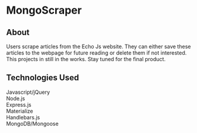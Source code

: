 # MongoScraper

## About
Users scrape articles from the Echo Js website. They can either save these articles to the webpage for future reading or delete them if not interested. This projects in still in the works. Stay tuned for the final product.

## Technologies Used
Javascript/jQuery</br>
Node.js </br>
Express.js</br>
Materialize</br>
Handlebars.js</br>
MongoDB/Mongoose</br>
